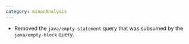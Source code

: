 ```yaml
---
category: minorAnalysis
---
```

* Removed the `java/empty-statement` query that was subsumed by the `java/empty-block` query.